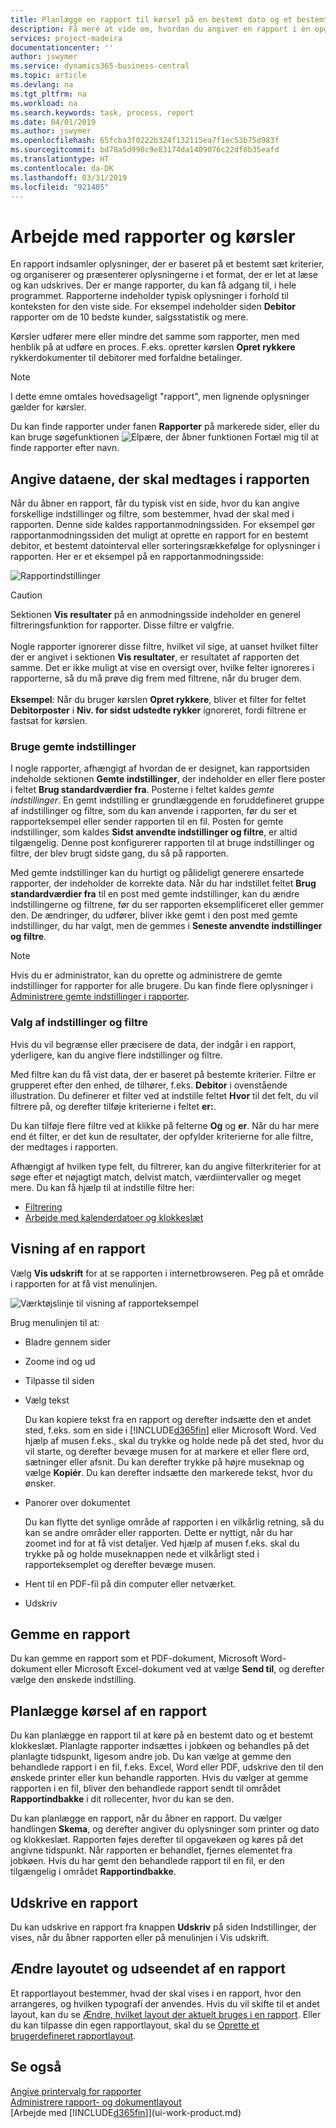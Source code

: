 ```yaml
---
title: Planlægge en rapport til kørsel på en bestemt dato og et bestemt klokkeslæt | Microsoft Docs
description: Få mere at vide om, hvordan du angiver en rapport i en opgavekø og planlægger, at den skal afvikles på en bestemt dato og tidspunkt.
services: project-madeira
documentationcenter: ''
author: jswymer
ms.service: dynamics365-business-central
ms.topic: article
ms.devlang: na
ms.tgt_pltfrm: na
ms.workload: na
ms.search.keywords: task, process, report
ms.date: 04/01/2019
ms.author: jswymer
ms.openlocfilehash: 65fcba3f0222b324f132115ea7f1ec53b75d983f
ms.sourcegitcommit: bd78a5d990c9e83174da1409076c22df8b35eafd
ms.translationtype: HT
ms.contentlocale: da-DK
ms.lasthandoff: 03/31/2019
ms.locfileid: "921405"
---
```

# <a name="working-with-reports-and-batch-jobs"></a>Arbejde med rapporter og kørsler
En rapport indsamler oplysninger, der er baseret på et bestemt sæt kriterier, og organiserer og præsenterer oplysningerne i et format, der er let at læse og kan udskrives. Der er mange rapporter, du kan få adgang til, i hele programmet. Rapporterne indeholder typisk oplysninger i forhold til konteksten for den viste side. For eksempel indeholder siden **Debitor** rapporter om de 10 bedste kunder, salgsstatistik og mere.

Kørsler udfører mere eller mindre det samme som rapporter, men med henblik på at udføre en proces. F.eks. opretter kørslen **Opret rykkere** rykkerdokumenter til debitorer med forfaldne betalinger.  

> [!NOTE]
> I dette emne omtales hovedsageligt "rapport", men lignende oplysninger gælder for kørsler.

Du kan finde rapporter under fanen **Rapporter** på markerede sider, eller du kan bruge søgefunktionen ![Elpære, der åbner funktionen Fortæl mig](media/ui-search/search_small.png "Fortæl mig, hvad du vil foretage dig") til at finde rapporter efter navn.


## <a name="specifying-the-data-to-include-in-the-report"></a>Angive dataene, der skal medtages i rapporten
Når du åbner en rapport, får du typisk vist en side, hvor du kan angive forskellige indstillinger og filtre, som bestemmer, hvad der skal med i rapporten. Denne side kaldes rapportanmodningssiden. For eksempel gør rapportanmodningssiden det muligt at oprette en rapport for en bestemt debitor, et bestemt datointerval eller sorteringsrækkefølge for oplysninger i rapporten. Her er et eksempel på en rapportanmodningsside:

![Rapportindstillinger](media/report_options.png "Rapportindstillinger")

> [!Caution]
> Sektionen **Vis resultater** på en anmodningsside indeholder en generel filtreringsfunktion for rapporter. Disse filtre er valgfrie.<br /><br /> Nogle rapporter ignorerer disse filtre, hvilket vil sige, at uanset hvilket filter der er angivet i sektionen **Vis resultater**, er resultatet af rapporten det samme. Det er ikke muligt at vise en oversigt over, hvilke felter ignoreres i rapporterne, så du må prøve dig frem med filtrene, når du bruger dem.<br /><br />
**Eksempel**: Når du bruger kørslen **Opret rykkere**, bliver et filter for feltet **Debitorposter** i **Niv. for sidst udstedte rykker** ignoreret, fordi filtrene er fastsat for kørslen.

### <a name="SavedSettings"></a>Bruge gemte indstillinger
I nogle rapporter, afhængigt af hvordan de er designet, kan rapportsiden indeholde sektionen **Gemte indstillinger**, der indeholder en eller flere poster i feltet **Brug standardværdier fra**. Posterne i feltet kaldes *gemte indstillinger*. En gemt indstilling er grundlæggende en foruddefineret gruppe af indstillinger og filtre, som du kan anvende i rapporten, før du ser et rapporteksempel eller sender rapporten til en fil. Posten for gemte indstillinger, som kaldes **Sidst anvendte indstillinger og filtre**, er altid tilgængelig. Denne post konfigurerer rapporten til at bruge indstillinger og filtre, der blev brugt sidste gang, du så på rapporten.

Med gemte indstillinger kan du hurtigt og pålideligt generere ensartede rapporter, der indeholder de korrekte data. Når du har indstillet feltet **Brug standardværdier fra** til en post med gemte indstillinger, kan du ændre indstillingerne og filtrene, før du ser rapporten eksemplificeret eller gemmer den. De ændringer, du udfører, bliver ikke gemt i den post med gemte indstillinger, du har valgt, men de gemmes i **Seneste anvendte indstillinger og filtre**.

>[!NOTE]
>Hvis du er administrator, kan du oprette og administrere de gemte indstillinger for rapporter for alle brugere. Du kan finde flere oplysninger i [Administrere gemte indstillinger i rapporter](reports-saving-reusing-settings.md).

### <a name="setting-options-and-filters"></a>Valg af indstillinger og filtre
Hvis du vil begrænse eller præcisere de data, der indgår i en rapport, yderligere, kan du angive flere indstillinger og filtre.

Med filtre kan du få vist data, der er baseret på bestemte kriterier. Filtre er grupperet efter den enhed, de tilhører, f.eks. **Debitor** i ovenstående illustration. Du definerer et filter ved at indstille feltet **Hvor** til det felt, du vil filtrere på, og derefter tilføje kriterierne i feltet **er:**.

Du kan tilføje flere filtre ved at klikke på felterne **Og** og **er**. Når du har mere end ét filter, er det kun de resultater, der opfylder kriterierne for alle filtre, der medtages i rapporten.

Afhængigt af hvilken type felt, du filtrerer, kan du angive filterkriterier for at søge efter et nøjagtigt match, delvist match, værdiintervaller og meget mere. Du kan få hjælp til at indstille filtre her:
-   [Filtrering](ui-enter-criteria-filters.md#FilterCriteria)
-   [Arbejde med kalenderdatoer og klokkeslæt](ui-enter-date-ranges.md)

## <a name="previewing-a-report"></a>Visning af en rapport
Vælg **Vis udskrift** for at se rapporten i internetbrowseren. Peg på et område i rapporten for at få vist menulinjen.  

![Værktøjslinje til visning af rapporteksempel](media/report_viewer.png "Værktøjslinje til visning af rapporteksempel")

Brug menulinjen til at:

-   Bladre gennem sider
-   Zoome ind og ud
-   Tilpasse til siden
-   Vælg tekst

    Du kan kopiere tekst fra en rapport og derefter indsætte den et andet sted, f.eks. som en side i [!INCLUDE[d365fin](includes/d365fin_md.md)] eller Microsoft Word.  Ved hjælp af musen f.eks., skal du trykke og holde nede på det sted, hvor du vil starte, og derefter bevæge musen for at markere et eller flere ord, sætninger eller afsnit. Du kan derefter trykke på højre museknap og vælge **Kopiér**. Du kan derefter indsætte den markerede tekst, hvor du ønsker.
-   Panorer over dokumentet

    Du kan flytte det synlige område af rapporten i en vilkårlig retning, så du kan se andre områder eller rapporten. Dette er nyttigt, når du har zoomet ind for at få vist detaljer.  Ved hjælp af musen f.eks. skal du trykke på og holde museknappen nede et vilkårligt sted i rapporteksemplet og derefter bevæge musen.

-   Hent til en PDF-fil på din computer eller netværket.
-   Udskriv


## <a name="saving-a-report"></a>Gemme en rapport
Du kan gemme en rapport som et PDF-dokument, Microsoft Word-dokument eller Microsoft Excel-dokument ved at vælge **Send til**, og derefter vælge den ønskede indstilling.

## <a name="ScheduleReport"></a> Planlægge kørsel af en rapport
Du kan planlægge en rapport til at køre på en bestemt dato og et bestemt klokkeslæt. Planlagte rapporter indsættes i jobkøen og behandles på det planlagte tidspunkt, ligesom andre job. Du kan vælge at gemme den behandlede rapport i en fil, f.eks. Excel, Word eller PDF, udskrive den til den ønskede printer eller kun behandle rapporten. Hvis du vælger at gemme rapporten i en fil, bliver den behandlede rapport sendt til området **Rapportindbakke** i dit rollecenter, hvor du kan se den.

Du kan planlægge en rapport, når du åbner en rapport. Du vælger handlingen **Skema**, og derefter angiver du oplysninger som printer og dato og klokkeslæt. Rapporten føjes derefter til opgavekøen og køres på det angivne tidspunkt. Når rapporten er behandlet, fjernes elementet fra jobkøen. Hvis du har gemt den behandlede rapport til en fil, er den tilgængelig i området **Rapportindbakke**.

## <a name="PrintReport"></a>Udskrive en rapport
Du kan udskrive en rapport fra knappen **Udskriv** på siden Indstillinger, der vises, når du åbner rapporten eller på menulinjen i Vis udskrift.

## <a name="changing-the-layout-and-look-of-a-report"></a>Ændre layoutet og udseendet af en rapport
Et rapportlayout bestemmer, hvad der skal vises i en rapport, hvor den arrangeres, og hvilken typografi der anvendes. Hvis du vil skifte til et andet layout, kan du se [Ændre, hvilket layout der aktuelt bruges i en rapport](ui-how-change-layout-currently-used-report.md). Eller du kan tilpasse din egen rapportlayout, skal du se [Oprette et brugerdefineret rapportlayout](ui-how-create-custom-report-layout.md).

## <a name="see-also"></a>Se også
[Angive printervalg for rapporter](ui-specify-printer-selection-reports.md)  
[Administrere rapport- og dokumentlayout](ui-manage-report-layouts.md)  
[Arbejde med [!INCLUDE[d365fin](includes/d365fin_md.md)]](ui-work-product.md)
